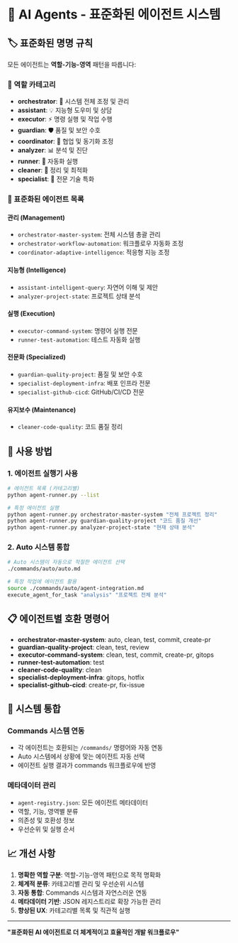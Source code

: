 # 🤖 AI Agents - 표준화된 에이전트 시스템

## 🏷️ 표준화된 명명 규칙

모든 에이전트는 **역할-기능-영역** 패턴을 따릅니다:

### 📂 역할 카테고리
- **orchestrator**: 🎯 시스템 전체 조정 및 관리
- **assistant**: 💡 지능형 도우미 및 상담
- **executor**: ⚡ 명령 실행 및 작업 수행
- **guardian**: 🛡️ 품질 및 보안 수호
- **coordinator**: 🔄 협업 및 동기화 조정
- **analyzer**: 📊 분석 및 진단
- **runner**: 🏃 자동화 실행
- **cleaner**: 🧹 정리 및 최적화
- **specialist**: 🔧 전문 기술 특화

### 🎯 표준화된 에이전트 목록

#### 관리 (Management)
- `orchestrator-master-system`: 전체 시스템 총괄 관리
- `orchestrator-workflow-automation`: 워크플로우 자동화 조정
- `coordinator-adaptive-intelligence`: 적응형 지능 조정

#### 지능형 (Intelligence)
- `assistant-intelligent-query`: 자연어 이해 및 제안
- `analyzer-project-state`: 프로젝트 상태 분석

#### 실행 (Execution)
- `executor-command-system`: 명령어 실행 전문
- `runner-test-automation`: 테스트 자동화 실행

#### 전문화 (Specialized)
- `guardian-quality-project`: 품질 및 보안 수호
- `specialist-deployment-infra`: 배포 인프라 전문
- `specialist-github-cicd`: GitHub/CI/CD 전문

#### 유지보수 (Maintenance)
- `cleaner-code-quality`: 코드 품질 정리

## 🚀 사용 방법

### 1. 에이전트 실행기 사용
```bash
# 에이전트 목록 (카테고리별)
python agent-runner.py --list

# 특정 에이전트 실행
python agent-runner.py orchestrator-master-system "전체 프로젝트 정리"
python agent-runner.py guardian-quality-project "코드 품질 개선"
python agent-runner.py analyzer-project-state "현재 상태 분석"
```

### 2. Auto 시스템 통합
```bash
# Auto 시스템이 자동으로 적절한 에이전트 선택
./commands/auto/auto.md

# 특정 작업에 에이전트 활용
source ./commands/auto/agent-integration.md
execute_agent_for_task "analysis" "프로젝트 전체 분석"
```

## 📋 에이전트별 호환 명령어

- **orchestrator-master-system**: auto, clean, test, commit, create-pr
- **guardian-quality-project**: clean, test, review
- **executor-command-system**: clean, test, commit, create-pr, gitops
- **runner-test-automation**: test
- **cleaner-code-quality**: clean
- **specialist-deployment-infra**: gitops, hotfix
- **specialist-github-cicd**: create-pr, fix-issue

## 🔧 시스템 통합

### Commands 시스템 연동
- 각 에이전트는 호환되는 `/commands/` 명령어와 자동 연동
- Auto 시스템에서 상황에 맞는 에이전트 자동 선택
- 에이전트 실행 결과가 commands 워크플로우에 반영

### 메타데이터 관리
- `agent-registry.json`: 모든 에이전트 메타데이터
- 역할, 기능, 영역별 분류
- 의존성 및 호환성 정보
- 우선순위 및 실행 순서

## 📈 개선 사항

1. **명확한 역할 구분**: 역할-기능-영역 패턴으로 목적 명확화
2. **체계적 분류**: 카테고리별 관리 및 우선순위 시스템
3. **자동 통합**: Commands 시스템과 자연스러운 연동
4. **메타데이터 기반**: JSON 레지스트리로 확장 가능한 관리
5. **향상된 UX**: 카테고리별 목록 및 직관적 실행

---

**"표준화된 AI 에이전트로 더 체계적이고 효율적인 개발 워크플로우"**
